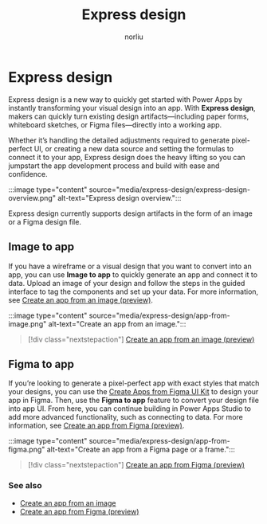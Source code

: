 ﻿---
title: Express design
description: Learn about using the express design features such as creating apps from an image or a Figma design.
author: norliu
ms.topic: article
ms.custom: canvas
ms.date: 05/24/2022
ms.subservice: canvas-maker
ms.author: norliu
ms.reviewer: mkaur
search.audienceType: 
  - maker
search.app: 
  - PowerApps
contributors:
  - norliu
  - mduelae
---

# Express design

Express design is a new way to quickly get started with Power Apps by instantly transforming your visual design into an app. With **Express design**, makers can quickly turn existing design artifacts—including paper forms, whiteboard sketches, or Figma files—directly into a working app.

Whether it’s handling the detailed adjustments required to generate pixel-perfect UI, or creating a new data source and setting the formulas to connect it to your app, Express design does the heavy lifting so you can jumpstart the app development process and build with ease and confidence.

:::image type="content" source="media/express-design/express-design-overview.png" alt-text="Express design overview.":::

Express design currently supports design artifacts in the form of an image or a Figma design file.

## Image to app

If you have a wireframe or a visual design that you want to convert into an app, you can use **Image to app** to quickly generate an app and connect it to data. Upload an image of your design and follow the steps in the guided interface to tag the components and set up your data. For more information, see [Create an app from an image (preview)](app-from-image.md).

:::image type="content" source="media/express-design/app-from-image.png" alt-text="Create an app from an image.":::

> [!div class="nextstepaction"]
> [Create an app from an image (preview)](app-from-image.md)

## Figma to app

If you’re looking to generate a pixel-perfect app with exact styles that match your designs, you can use the [Create Apps from Figma UI Kit](https://go.microsoft.com/fwlink/?linkid=2193981) to design your app in Figma. Then, use the **Figma to app** feature to convert your design file into app UI. From here, you can continue building in Power Apps Studio to add more advanced functionality, such as connecting to data. For more information, see [Create an app from Figma (preview)](figma/overview.md).

:::image type="content" source="media/express-design/app-from-figma.png" alt-text="Create an app from a Figma page or a frame.":::

> [!div class="nextstepaction"]
> [Create an app from Figma (preview)](figma/overview.md)

### See also

- [Create an app from an image](app-from-image.md)
- [Create an app from Figma (preview)](figma/overview.md)
